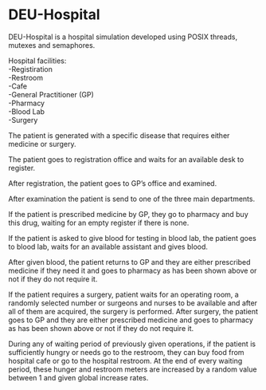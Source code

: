# DEU-Hospital
DEU-Hospital is a hospital simulation developed using POSIX threads, mutexes and semaphores.

Hospital facilities:   
  -Registiration  
  -Restroom  
  -Cafe  
  -General Practitioner (GP)  
  -Pharmacy  
  -Blood Lab  
  -Surgery  
  
The patient is generated with a specific disease that requires either medicine or surgery.  

The patient goes to registration office and waits for an available desk to register.  

After registration, the patient goes to GP’s office and examined.  

After examination the patient is send to one of the three main departments.

If the patient is prescribed medicine by GP, they go to pharmacy and buy this drug,
waiting for an empty register if there is none.  

If the patient is asked to give blood for testing in blood lab, the patient goes to blood lab,
waits for an available assistant and gives blood.  

After given blood, the patient returns to GP and they are either prescribed medicine if
they need it and goes to pharmacy as has been shown above or not if they do not require
it.  

If the patient requires a surgery, patient waits for an operating room, a randomly selected
number or surgeons and nurses to be available and after all of them are acquired, the
surgery is performed. After surgery, the patient goes to GP and they are either prescribed
medicine and goes to pharmacy as has been shown above or not if they do not require it.  

During any of waiting period of previously given operations, if the patient is sufficiently
hungry or needs go to the restroom, they can buy food from hospital cafe or go to the hospital
restroom. At the end of every waiting period, these hunger and restroom meters are
increased by a random value between 1 and given global increase rates.
